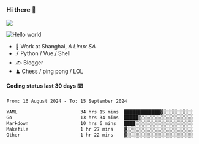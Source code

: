 ### Hi there 👋
![](https://komarev.com/ghpvc/?username=Xuhandsome)


<img src="https://github-readme-stats.vercel.app/api?username=XuHandsome&show_icons=true&theme=merko" alt="Hello world">

<br/>

- 🍻  Work at Shanghai, _A Linux SA_
- ⚡  Python / Vue / Shell
- ✍️  Blogger
- ♟  Chess / ping pong / LOL

#### Coding status last 30 days ⌨️

<!--START_SECTION:waka-->

```txt
From: 16 August 2024 - To: 15 September 2024

YAML                       34 hrs 15 mins  █████████████▓░░░░░░░░░░░   54.18 %
Go                         13 hrs 34 mins  █████▒░░░░░░░░░░░░░░░░░░░   21.47 %
Markdown                   10 hrs 6 mins   ████░░░░░░░░░░░░░░░░░░░░░   15.99 %
Makefile                   1 hr 27 mins    ▓░░░░░░░░░░░░░░░░░░░░░░░░   02.31 %
Other                      1 hr 22 mins    ▓░░░░░░░░░░░░░░░░░░░░░░░░   02.18 %
```

<!--END_SECTION:waka-->
